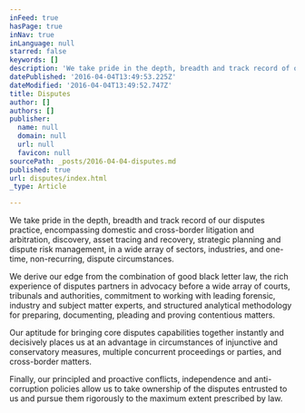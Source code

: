 ```yaml
---
inFeed: true
hasPage: true
inNav: true
inLanguage: null
starred: false
keywords: []
description: 'We take pride in the depth, breadth and track record of our disputes practice, encompassing domestic and cross-border litigation and arbitration, discovery, asset tracing and recovery, strategic planning and dispute risk management, in a wide array of sectors, industries, and one-time, non-recurring, dispute circumstances.'
datePublished: '2016-04-04T13:49:53.225Z'
dateModified: '2016-04-04T13:49:52.747Z'
title: Disputes
author: []
authors: []
publisher:
  name: null
  domain: null
  url: null
  favicon: null
sourcePath: _posts/2016-04-04-disputes.md
published: true
url: disputes/index.html
_type: Article

---
```

We take pride in the depth, breadth and track record of our disputes practice, encompassing domestic and cross-border litigation and arbitration, discovery, asset tracing and recovery, strategic planning and dispute risk management, in a wide array of sectors, industries, and one-time, non-recurring, dispute circumstances.

We derive our edge from the combination of good black letter law, the rich experience of disputes partners in advocacy before a wide array of courts, tribunals and authorities, commitment to working with leading forensic, industry and subject matter experts, and structured analytical methodology for preparing, documenting, pleading and proving contentious matters.

Our aptitude for bringing core disputes capabilities together instantly and decisively places us at an advantage in circumstances of injunctive and conservatory measures, multiple concurrent proceedings or parties, and cross-border matters.

Finally, our principled and proactive conflicts, independence and anti-corruption policies allow us to take ownership of the disputes entrusted to us and pursue them rigorously to the maximum extent prescribed by law.